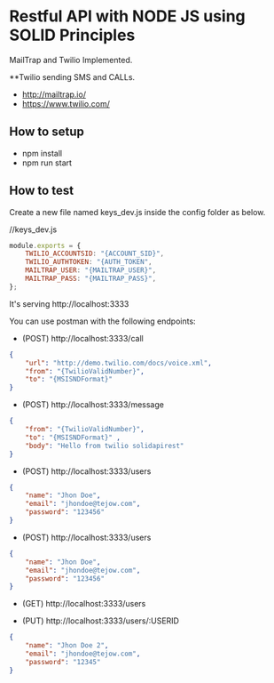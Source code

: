 # Restful API with NODE JS using SOLID Principles 

MailTrap and Twilio Implemented.

**Twilio sending SMS and CALLs.

- http://mailtrap.io/
- https://www.twilio.com/


## How to setup

* npm install
* npm run start


## How to test
Create a new file named keys_dev.js inside the config folder as below.

//keys_dev.js
```js
module.exports = {
    TWILIO_ACCOUNTSID: "{ACCOUNT_SID}",
    TWILIO_AUTHTOKEN: "{AUTH_TOKEN",
    MAILTRAP_USER: "{MAILTRAP_USER}",
    MAILTRAP_PASS: "{MAILTRAP_PASS}",
};
```

It's serving http://localhost:3333

You can use postman with the following endpoints:

- (POST) http://localhost:3333/call
```json
{
	"url": "http://demo.twilio.com/docs/voice.xml",
	"from": "{TwilioValidNumber}", 
	"to": "{MSISNDFormat}" 
}
```

- (POST) http://localhost:3333/message
```json
{
	"from": "{TwilioValidNumber}",
	"to": "{MSISNDFormat}" ,
	"body": "Hello from twilio solidapirest"
}
```

- (POST) http://localhost:3333/users
```json
{
	"name": "Jhon Doe",
	"email": "jhondoe@tejow.com",
	"password": "123456"
}
```

- (POST) http://localhost:3333/users
```json
{
	"name": "Jhon Doe",
	"email": "jhondoe@tejow.com",
	"password": "123456"
}
```

- (GET) http://localhost:3333/users

- (PUT) http://localhost:3333/users/:USERID
```json
{
	"name": "Jhon Doe 2",
	"email": "jhondoe@tejow.com",
	"password": "12345"
}
```

